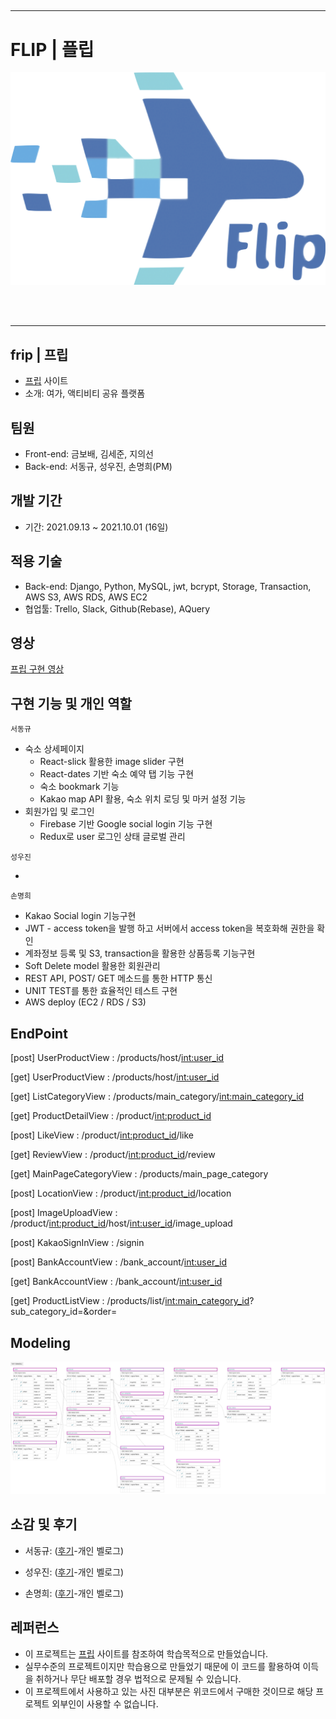 ##

---

# FLIP | 플립

<img src='./flip_log.png' alt='logo'>

<br><br>

---

## frip | 프립

- [프립](https://www.frip.co.kr/) 사이트
- 소개: 여가, 액티비티 공유 플랫폼



## 팀원

- Front-end: 금보배, 김세준, 지의선
- Back-end: 서동규, 성우진, 손명희(PM)



## 개발 기간

- 기간: 2021.09.13 ~ 2021.10.01 (16일)



## 적용 기술

- Back-end: Django, Python, MySQL, jwt, bcrypt, Storage, Transaction, AWS S3, AWS RDS, AWS EC2
- 협업툴: Trello, Slack, Github(Rebase), AQuery



## 영상

[프립 구현 영상](http://www.youtube.com)



## 구현 기능 및 개인 역할

`서동규`

- 숙소 상세페이지
  - React-slick 활용한 image slider 구현
  - React-dates 기반 숙소 예약 탭 기능 구현
  - 숙소 bookmark 기능
  - Kakao map API 활용, 숙소 위치 로딩 및 마커 설정 기능
- 회원가입 및 로그인
  - Firebase 기반 Google social login 기능 구현
  - Redux로 user 로그인 상태 글로벌 관리

`성우진`

-

`손명희`
- Kakao Social login 기능구현
- JWT - access token을 발행 하고 서버에서 access token을 복호화해 권한을 확인
- 계좌정보 등록 및 S3, transaction을 활용한 상품등록 기능구현
- Soft Delete model 활용한 회원관리
- REST API, POST/ GET 메소드를 통한 HTTP 통신
- UNIT TEST를 통한 효율적인 테스트 구현
- AWS deploy (EC2 / RDS / S3)


## EndPoint

[post] UserProductView         : /products/host/<int:user_id> <br>

[get] UserProductView          : /products/host/<int:user_id> <br>

[get] ListCategoryView         : /products/main_category/<int:main_category_id> <br>

[get] ProductDetailView        : /product/<int:product_id> <br>

[post] LikeView                : /product/<int:product_id>/like<br>

[get] ReviewView               : /product/<int:product_id>/review <br>

[get] MainPageCategoryView     : /products/main_page_category

[post] LocationView            : /product/<int:product_id>/location

[post] ImageUploadView         : /product/<int:product_id>/host/<int:user_id>/image_upload

[post] KakaoSignInView         : /signin

[post] BankAccountView         : /bank_account/<int:user_id>

[get] BankAccountView          : /bank_account/<int:user_id>

[get] ProductListView          : /products/list/<int:main_category_id>?sub_category_id=&order=



## Modeling

<img src='./FLIP_modeling_V3.png' alt='modeling'>

## 소감 및 후기

- 서동규: ([후기](https://업로드후수정.com)-개인 벨로그)

- 성우진: ([후기](https://업로드후수정.com)-개인 벨로그)

- 손명희: ([후기](https://업로드후수정.com)-개인 벨로그)


## 레퍼런스

- 이 프로젝트는 [프립](https://www.frip.co.kr/) 사이트를 참조하여 학습목적으로 만들었습니다.
- 실무수준의 프로젝트이지만 학습용으로 만들었기 때문에 이 코드를 활용하여 이득을 취하거나 무단 배포할 경우 법적으로 문제될 수 있습니다.
- 이 프로젝트에서 사용하고 있는 사진 대부분은 위코드에서 구매한 것이므로 해당 프로젝트 외부인이 사용할 수 없습니다.